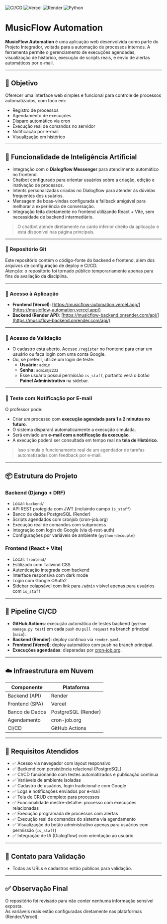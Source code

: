 ![CI/CD](https://github.com/ScarletMartins/musicflow-automation/actions/workflows/ci-cd.yml/badge.svg)
![Vercel](https://img.shields.io/badge/deploy-vercel-blue?logo=vercel)
![Render](https://img.shields.io/badge/deploy-render-blue?logo=render)
![Python](https://img.shields.io/badge/python-3.12-blue?logo=python)

# MusicFlow Automation

**MusicFlow Automation** é uma aplicação web desenvolvida como parte do Projeto Integrador, voltada para a automação de processos internos. A ferramenta permite o gerenciamento de execuções agendadas, visualização de histórico, execução de scripts reais, e envio de alertas automáticos por e-mail.

---

## 🎯 Objetivo

Oferecer uma interface web simples e funcional para controle de processos automatizados, com foco em:

- Registro de processos
- Agendamento de execuções
- Disparo automático via cron
- Execução real de comandos no servidor
- Notificação por e-mail
- Visualização em histórico

---

## 🤖 Funcionalidade de Inteligência Artificial

- Integração com o **Dialogflow Messenger** para atendimento automático no frontend.
- Chatbot configurado para orientar usuários sobre a criação, edição e inativação de processos.
- Intents personalizadas criadas no Dialogflow para atender às dúvidas frequentes dos usuários.
- Mensagem de boas-vindas configurada e fallback amigável para melhorar a experiência de conversação.
- Integração feita diretamente no frontend utilizando React + Vite, sem necessidade de backend intermediário.

> O chatbot atende diretamente no canto inferior direito da aplicação e está disponível nas página principais.

---

### 📁 Repositório Git

Este repositório contém o código-fonte do backend e frontend, além dos arquivos de configuração de deploy e CI/CD.  
Atenção: o repositório foi tornado público temporariamente apenas para fins de avaliação da disciplina.

---

### 🔗 Acesso à Aplicação

- **Frontend (Vercel)**: [https://musicflow-automation.vercel.app/](https://musicflow-automation.vercel.app/)  
- **Backend (Render API)**: [https://musicflow-backend.onrender.com/api/](https://musicflow-backend.onrender.com/api/)

---

### 👤 Acesso de Validação

- O cadastro está aberto. Acesse `/register` no frontend para criar um usuário ou faça login com uma conta Google.
- Ou, se preferir, utilize um login de teste:
  - **Usuário:** `admin`
  - **Senha:** `admin@2232`
  - Esse usuário possui permissão `is_staff`, portanto verá o botão **Painel Administrativo** na sidebar.

---

### 📧 Teste com Notificação por E-mail

O professor pode:
- Criar um processo com **execução agendada para 1 a 2 minutos no futuro**.
- O sistema disparará automaticamente a execução simulada.
- Será enviado um **e-mail com a notificação da execução**.
- A execução poderá ser consultada em tempo real na **tela de Histórico**.

> Isso simula o funcionamento real de um agendador de tarefas automatizadas com feedback por e-mail.

---

## 📦 Estrutura do Projeto

### Backend (Django + DRF)
- Local: `backend/`
- API REST protegida com JWT (incluindo campo `is_staff`)
- Banco de dados PostgreSQL (Render)
- Scripts agendados com cronjob (cron-job.org)
- Execução real de comandos com subprocess
- Integração com login do Google (via dj-rest-auth)
- Configurações por variáveis de ambiente (`python-decouple`)

### Frontend (React + Vite)
- Local: `frontend/`
- Estilizado com Tailwind CSS
- Autenticação integrada com backend
- Interface responsiva com dark mode
- Login com Google OAuth2
- Sidebar colapsável com link para `/admin` visível apenas para usuários com `is_staff`

---

## 🔁 Pipeline CI/CD

- **GitHub Actions**: execução automática de testes backend (`python manage.py test`) em cada `push` ou `pull request` na branch principal (`main`).
- **Backend (Render)**: deploy contínuo via `render.yaml`.
- **Frontend (Vercel)**: deploy automático com push na branch principal.
- **Execuções agendadas**: disparadas por [cron-job.org](https://cron-job.org).

---

## ☁️ Infraestrutura em Nuvem

| Componente         | Plataforma           |
|--------------------|-----------------------|
| Backend (API)      | Render                 |
| Frontend (SPA)     | Vercel                 |
| Banco de Dados     | PostgreSQL (Render)    |
| Agendamento        | cron-job.org           |
| CI/CD              | GitHub Actions         |

---

## 📌 Requisitos Atendidos

- ✅ Acesso via navegador com layout responsivo
- ✅ Backend com persistência relacional (PostgreSQL)
- ✅ CI/CD funcionando com testes automatizados e publicação contínua
- ✅ Variáveis de ambiente isoladas
- ✅ Cadastro de usuários, login tradicional e com Google
- ✅ Logs e notificações enviados por e-mail
- ✅ Tela de CRUD completo para processos
- ✅ Funcionalidade mestre-detalhe: processo com execuções relacionadas
- ✅ Execução programada de processos com alertas
- ✅ Execução real de comandos do sistema via agendamento
- ✅ Visualização do botão administrativo apenas para usuários com permissão (`is_staff`)
- ✅ Integração de IA (Dialogflow) com orientação ao usuário

---

## 📧 Contato para Validação

- Todas as URLs e cadastros estão públicos para validação.

---

## ✅ Observação Final

O repositório foi revisado para não conter nenhuma informação sensível exposta.  
As variáveis reais estão configuradas diretamente nas plataformas (Render/Vercel).

